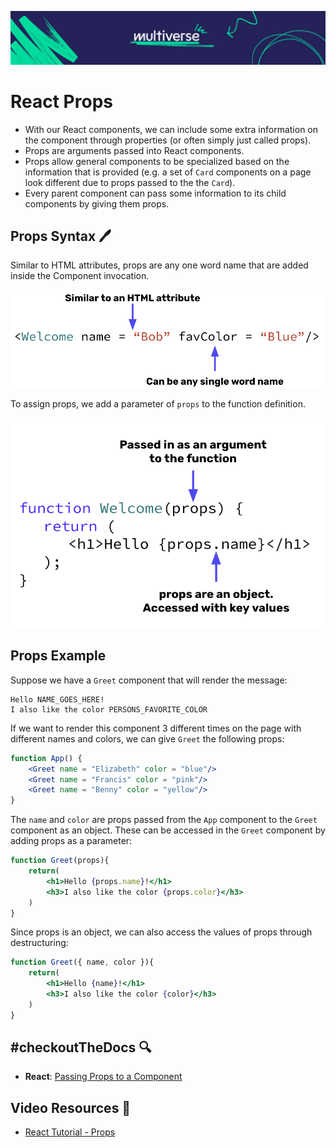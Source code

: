 ![logo](/logo.jpg)

# React Props
- With our React components, we can include some extra information on the component through properties (or often simply just called props).
- Props are arguments passed into React components.
- Props allow general components to be specialized based on the information that is provided (e.g. a set of `Card` components on a page look different due to props passed to the the `Card`). 
- Every parent component can pass some information to its child components by giving them props.

## Props Syntax 🖊️

Similar to HTML attributes, props are any one word name that are added inside the Component invocation.

![Creating Props](../../assets/CreatingProps.png)

To assign props, we add a parameter of `props` to the function definition.

![Assigning Props](../../assets/AssigningProps.png)

## Props Example 

Suppose we have a `Greet` component that will render the message:

```plaintext
Hello NAME_GOES_HERE!
I also like the color PERSONS_FAVORITE_COLOR
```

If we want to render this component 3 different times on the page with different names and colors, we can give `Greet` the following props:

```jsx
function App() {
    <Greet name = "Elizabeth" color = "blue"/>
    <Greet name = "Francis" color = "pink"/>
    <Greet name = "Benny" color = "yellow"/>
}
```

The `name` and `color` are props passed from the `App` component to the `Greet` component as an object. These can be accessed in the `Greet` component by adding props as a parameter:

```jsx
function Greet(props){
    return(
        <h1>Hello {props.name}!</h1>
        <h3>I also like the color {props.color}</h3>
    )
}
```

Since props is an object, we can also access the values of props through destructuring:

```jsx
function Greet({ name, color }){
    return(
        <h1>Hello {name}!</h1>
        <h3>I also like the color {color}</h3>
    )
}
```

## #checkoutTheDocs 🔍
- **React**: [Passing Props to a Component](https://beta.reactjs.org/learn/passing-props-to-a-component)

## Video Resources 🎥
- [React Tutorial - Props](https://www.youtube.com/watch?v=m7OWXtbiXX8c)